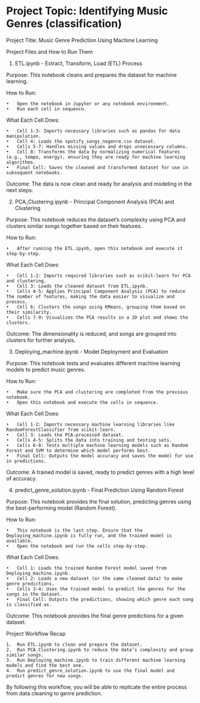 # Project Topic: Identifying Music Genres (classification)

Project Title: Music Genre Prediction Using Machine Learning

Project Files and How to Run Them

1. ETL.ipynb - Extract, Transform, Load (ETL) Process

Purpose: This notebook cleans and prepares the dataset for machine learning.

How to Run:

	•	Open the notebook in Jupyter or any notebook environment.
	•	Run each cell in sequence.

What Each Cell Does:

	•	Cell 1-3: Imports necessary libraries such as pandas for data manipulation.
	•	Cell 4: Loads the spotify_songs_nogenre.csv dataset.
	•	Cells 5-7: Handles missing values and drops unnecessary columns.
	•	Cell 8: Transforms the data by normalizing numerical features (e.g., tempo, energy), ensuring they are ready for machine learning algorithms.
	•	Final Cell: Saves the cleaned and transformed dataset for use in subsequent notebooks.

Outcome: The data is now clean and ready for analysis and modeling in the next steps.

2. PCA_Clustering.ipynb - Principal Component Analysis (PCA) and Clustering

Purpose: This notebook reduces the dataset’s complexity using PCA and clusters similar songs together based on their features.

How to Run:

	•	After running the ETL.ipynb, open this notebook and execute it step-by-step.

What Each Cell Does:

	•	Cell 1-2: Imports required libraries such as scikit-learn for PCA and clustering.
	•	Cell 3: Loads the cleaned dataset from ETL.ipynb.
	•	Cells 4-5: Applies Principal Component Analysis (PCA) to reduce the number of features, making the data easier to visualize and process.
	•	Cell 6: Clusters the songs using KMeans, grouping them based on their similarity.
	•	Cells 7-9: Visualizes the PCA results in a 2D plot and shows the clusters.

Outcome: The dimensionality is reduced, and songs are grouped into clusters for further analysis.

3. Deploying_machine.ipynb - Model Deployment and Evaluation

Purpose: This notebook tests and evaluates different machine learning models to predict music genres.

How to Run:

	•	Make sure the PCA and clustering are completed from the previous notebook.
	•	Open this notebook and execute the cells in sequence.

What Each Cell Does:

	•	Cell 1-2: Imports necessary machine learning libraries like RandomForestClassifier from scikit-learn.
	•	Cell 3: Loads the PCA-processed dataset.
	•	Cells 4-5: Splits the data into training and testing sets.
	•	Cells 6-8: Tests multiple machine learning models such as Random Forest and SVM to determine which model performs best.
	•	Final Cell: Outputs the model accuracy and saves the model for use in predictions.

Outcome: A trained model is saved, ready to predict genres with a high level of accuracy.

4. predict_genre_solution.ipynb - Final Prediction Using Random Forest

Purpose: This notebook provides the final solution, predicting genres using the best-performing model (Random Forest).

How to Run:

	•	This notebook is the last step. Ensure that the Deploying_machine.ipynb is fully run, and the trained model is available.
	•	Open the notebook and run the cells step-by-step.

What Each Cell Does:

	•	Cell 1: Loads the trained Random Forest model saved from Deploying_machine.ipynb.
	•	Cell 2: Loads a new dataset (or the same cleaned data) to make genre predictions.
	•	Cells 3-4: Uses the trained model to predict the genres for the songs in the dataset.
	•	Final Cell: Outputs the predictions, showing which genre each song is classified as.

Outcome: This notebook provides the final genre predictions for a given dataset.

Project Workflow Recap

	1.	Run ETL.ipynb to clean and prepare the dataset.
	2.	Run PCA_Clustering.ipynb to reduce the data’s complexity and group similar songs.
	3.	Run Deploying_machine.ipynb to train different machine learning models and find the best one.
	4.	Run predict_genre_solution.ipynb to use the final model and predict genres for new songs.

By following this workflow, you will be able to replicate the entire process from data cleaning to genre prediction.
